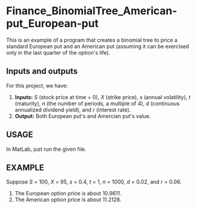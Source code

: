 # Finance_BinomialTree_American-put_European-put

This is an example of a program that creates a binomial tree to price a standard European put and an American put (assuming it can be exercised only in the last quarter of the option's life).

## Inputs and outputs

For this project, we have:
1. **Inputs:** *S* (stock price at time = 0), *X* (strike price), *s* (annual volatility), *t* (maturity), *n* (the number of periods, a multiple of 4), *d* (continuous annualized dividend yield), and *r* (interest rate).
2. **Output:** Both European put's and Amercian put's value. 

## USAGE
In MatLab, just run the given file.

## EXAMPLE
Suppose *S* = 100, *X* = 95, *s* = 0.4, *t* = 1, *n* = 1000, *d* = 0.02, and *r* = 0.06. 
1. The European option price is about 10.9611.
2. The American option price is about 11.2128.

